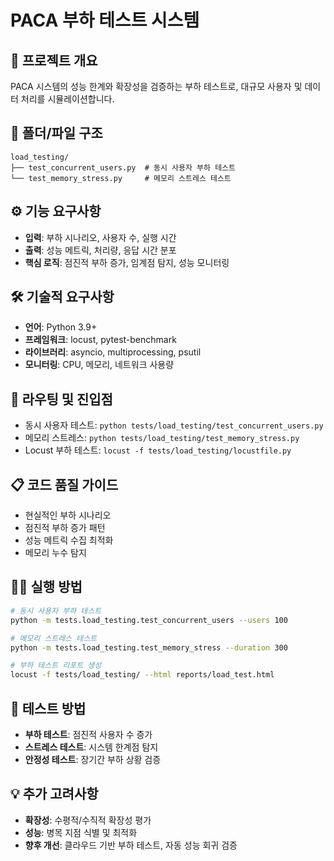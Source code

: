 # PACA 부하 테스트 시스템

## 🎯 프로젝트 개요
PACA 시스템의 성능 한계와 확장성을 검증하는 부하 테스트로, 대규모 사용자 및 데이터 처리를 시뮬레이션합니다.

## 📁 폴더/파일 구조
```
load_testing/
├── test_concurrent_users.py  # 동시 사용자 부하 테스트
└── test_memory_stress.py     # 메모리 스트레스 테스트
```

## ⚙️ 기능 요구사항
- **입력**: 부하 시나리오, 사용자 수, 실행 시간
- **출력**: 성능 메트릭, 처리량, 응답 시간 분포
- **핵심 로직**: 점진적 부하 증가, 임계점 탐지, 성능 모니터링

## 🛠️ 기술적 요구사항
- **언어**: Python 3.9+
- **프레임워크**: locust, pytest-benchmark
- **라이브러리**: asyncio, multiprocessing, psutil
- **모니터링**: CPU, 메모리, 네트워크 사용량

## 🚀 라우팅 및 진입점
- 동시 사용자 테스트: `python tests/load_testing/test_concurrent_users.py`
- 메모리 스트레스: `python tests/load_testing/test_memory_stress.py`
- Locust 부하 테스트: `locust -f tests/load_testing/locustfile.py`

## 📋 코드 품질 가이드
- 현실적인 부하 시나리오
- 점진적 부하 증가 패턴
- 성능 메트릭 수집 최적화
- 메모리 누수 탐지

## 🏃‍♂️ 실행 방법
```bash
# 동시 사용자 부하 테스트
python -m tests.load_testing.test_concurrent_users --users 100

# 메모리 스트레스 테스트
python -m tests.load_testing.test_memory_stress --duration 300

# 부하 테스트 리포트 생성
locust -f tests/load_testing/ --html reports/load_test.html
```

## 🧪 테스트 방법
- **부하 테스트**: 점진적 사용자 수 증가
- **스트레스 테스트**: 시스템 한계점 탐지
- **안정성 테스트**: 장기간 부하 상황 검증

## 💡 추가 고려사항
- **확장성**: 수평적/수직적 확장성 평가
- **성능**: 병목 지점 식별 및 최적화
- **향후 개선**: 클라우드 기반 부하 테스트, 자동 성능 회귀 검증